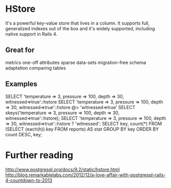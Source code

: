 # HStore

It's a powerful key-value store that lives in a column. It supports full, generalized indexes out of the box and it's widely supported, including native support in Rails 4.

## Great for

metrics
one-off attributes
sparse data-sets
migration-free schema adaptation
comparing tables

## Examples

SELECT 'temperature => 3, pressure => 100, depth => 30, witnessed=>true'::hstore
SELECT 'temperature => 3, pressure => 100, depth => 30, witnessed=>true'::hstore
       @> 'witnessed=>true'
SELECT skeys('temperature => 3, pressure => 100, depth => 30, witnessed=>true'::hstore);
SELECT 'temperature => 3, pressure => 100, depth => 30, witnessed=>true'::hstore ? 'witnessed';
SELECT key, count(*) FROM
  (SELECT (each(h)).key FROM reports) AS stat
  GROUP BY key
  ORDER BY count DESC, key;

# Further reading

http://www.postgresql.org/docs/9.2/static/hstore.html
http://blog.remarkablelabs.com/2012/12/a-love-affair-with-postgresql-rails-4-countdown-to-2013
